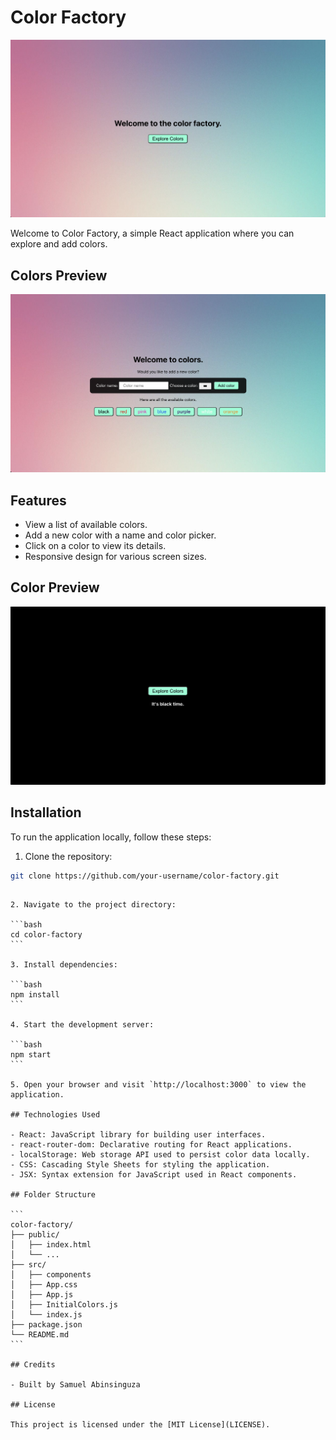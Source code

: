 # Color Factory

![Home Page](./home.png)

Welcome to Color Factory, a simple React application where you can explore and add colors.

## Colors Preview

![Color List](./colors.png)

## Features

- View a list of available colors.
- Add a new color with a name and color picker.
- Click on a color to view its details.
- Responsive design for various screen sizes.

## Color Preview

![Color Page](./color-page.png)

## Installation

To run the application locally, follow these steps:

1. Clone the repository:

```bash
git clone https://github.com/your-username/color-factory.git
```

````

2. Navigate to the project directory:

```bash
cd color-factory
```

3. Install dependencies:

```bash
npm install
```

4. Start the development server:

```bash
npm start
```

5. Open your browser and visit `http://localhost:3000` to view the application.

## Technologies Used

- React: JavaScript library for building user interfaces.
- react-router-dom: Declarative routing for React applications.
- localStorage: Web storage API used to persist color data locally.
- CSS: Cascading Style Sheets for styling the application.
- JSX: Syntax extension for JavaScript used in React components.

## Folder Structure

```
color-factory/
├── public/
│   ├── index.html
│   └── ...
├── src/
│   ├── components
│   ├── App.css
│   ├── App.js
│   ├── InitialColors.js
│   └── index.js
├── package.json
└── README.md
```

## Credits

- Built by Samuel Abinsinguza

## License

This project is licensed under the [MIT License](LICENSE).



````

